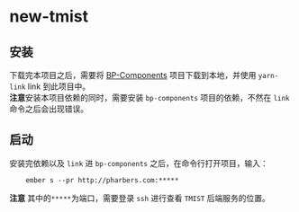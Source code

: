 # new-tmist

## 安装
下载完本项目之后，需要将 [BP-Components](https://github.com/PharbersDeveloper/BP-Components.git) 项目下载到本地，并使用 `yarn-link` link 到此项目中。  
**注意**安装本项目依赖的同时，需要安装 `bp-components` 项目的依赖，不然在 `link` 命令之后会出现错误。

## 启动
安装完依赖以及 `link` 进 `bp-components` 之后，在命令行打开项目，输入：  
```terminal
	ember s --pr http://pharbers.com:*****
```
**注意** 其中的`*****`为端口，需要登录 `ssh` 进行查看 `TMIST` 后端服务的位置。
